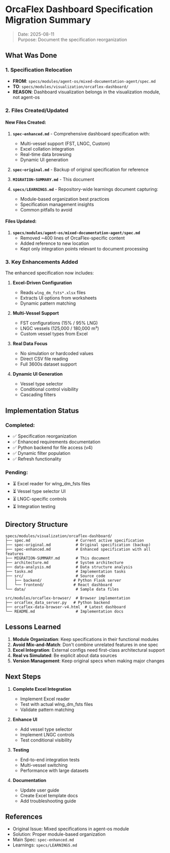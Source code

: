 # OrcaFlex Dashboard Specification Migration Summary

> Date: 2025-08-11  
> Purpose: Document the specification reorganization  

## What Was Done

### 1. Specification Relocation
- **FROM**: `specs/modules/agent-os/mixed-documentation-agent/spec.md`
- **TO**: `specs/modules/visualization/orcaflex-dashboard/`
- **REASON**: Dashboard visualization belongs in the visualization module, not agent-os

### 2. Files Created/Updated

#### New Files Created:
1. **`spec-enhanced.md`** - Comprehensive dashboard specification with:
   - Multi-vessel support (FST, LNGC, Custom)
   - Excel collation integration
   - Real-time data browsing
   - Dynamic UI generation

2. **`spec-original.md`** - Backup of original specification for reference

3. **`MIGRATION-SUMMARY.md`** - This document

4. **`specs/LEARNINGS.md`** - Repository-wide learnings document capturing:
   - Module-based organization best practices
   - Specification management insights
   - Common pitfalls to avoid

#### Files Updated:
1. **`specs/modules/agent-os/mixed-documentation-agent/spec.md`**
   - Removed ~400 lines of OrcaFlex-specific content
   - Added reference to new location
   - Kept only integration points relevant to document processing

### 3. Key Enhancements Added

The enhanced specification now includes:

1. **Excel-Driven Configuration**
   - Reads `wlng_dm_fsts*.xlsx` files
   - Extracts UI options from worksheets
   - Dynamic pattern matching

2. **Multi-Vessel Support**
   - FST configurations (15% / 95% LNG)
   - LNGC vessels (125,000 / 180,000 m³)
   - Custom vessel types from Excel

3. **Real Data Focus**
   - No simulation or hardcoded values
   - Direct CSV file reading
   - Full 3600s dataset support

4. **Dynamic UI Generation**
   - Vessel type selector
   - Conditional control visibility
   - Cascading filters

## Implementation Status

### Completed:
- ✅ Specification reorganization
- ✅ Enhanced requirements documentation
- ✅ Python backend for file access (v4)
- ✅ Dynamic filter population
- ✅ Refresh functionality

### Pending:
- ⏳ Excel reader for wlng_dm_fsts files
- ⏳ Vessel type selector UI
- ⏳ LNGC-specific controls
- ⏳ Integration testing

## Directory Structure

```
specs/modules/visualization/orcaflex-dashboard/
├── spec.md                    # Current active specification
├── spec-original.md           # Original specification (backup)
├── spec-enhanced.md           # Enhanced specification with all features
├── MIGRATION-SUMMARY.md       # This document
├── architecture.md            # System architecture
├── data-analysis.md           # Data structure analysis
├── tasks.md                   # Implementation tasks
├── src/                       # Source code
│   ├── backend/              # Python Flask server
│   └── frontend/             # React dashboard
└── data/                      # Sample data files

src/modules/orcaflex-browser/  # Browser implementation
├── orcaflex_data_server.py   # Python backend
├── orcaflex-data-browser-v4.html  # Latest dashboard
└── README.md                  # Implementation docs
```

## Lessons Learned

1. **Module Organization**: Keep specifications in their functional modules
2. **Avoid Mix-and-Match**: Don't combine unrelated features in one spec
3. **Excel Integration**: External configs need first-class architectural support
4. **Real vs Simulated**: Be explicit about data sources
5. **Version Management**: Keep original specs when making major changes

## Next Steps

1. **Complete Excel Integration**
   - Implement Excel reader
   - Test with actual wlng_dm_fsts files
   - Validate pattern matching

2. **Enhance UI**
   - Add vessel type selector
   - Implement LNGC controls
   - Test conditional visibility

3. **Testing**
   - End-to-end integration tests
   - Multi-vessel switching
   - Performance with large datasets

4. **Documentation**
   - Update user guide
   - Create Excel template docs
   - Add troubleshooting guide

## References

- Original Issue: Mixed specifications in agent-os module
- Solution: Proper module-based organization
- Main Spec: `spec-enhanced.md`
- Learnings: `specs/LEARNINGS.md`